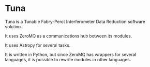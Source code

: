 Tuna
====

Tuna is a Tunable Fabry-Perot Interferometer Data Reduction software solution.

It uses ZeroMQ as a communications hub between its modules.

It uses Astropy for several tasks.

It is written in Python, but since ZeroMQ has wrappers for several languages, it is possible to rewrite modules in other languages.


